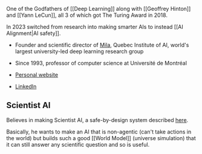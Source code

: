One of the Godfathers of [[Deep Learning]] along with [[Geoffrey Hinton]] and [[Yann LeCun]], all 3 of which got The Turing Award in 2018.

In 2023 switched from research into making smarter AIs to instead [[AI Alignment|AI safety]].

- Founder and scientific director of [Mila](https://mila.quebec/en/directory/yoshua-bengio), Quebec Institute of AI, world's largest university-led deep learning research group
- Since 1993, professor of computer science at Université de Montréal

- [Personal website](https://yoshuabengio.org/)
- [LinkedIn](https://www.linkedin.com/in/yoshuabengio)

## Scientist AI
Believes in making Scientist AI, a safe-by-design system described [here](https://arxiv.org/abs/2502.15657).

Basically, he wants to make an AI that is non-agentic (can't take actions in the world) but builds such a good [[World Model]] (universe simulation) that it can still answer any scientific question and so is useful.
